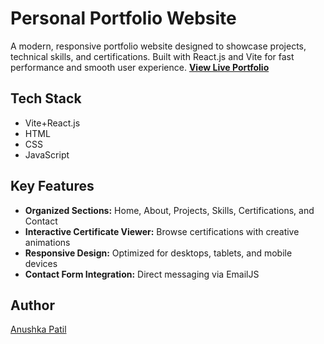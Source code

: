 # Personal Portfolio Website

A modern, responsive portfolio website designed to showcase projects, technical skills, and certifications. Built with React.js and Vite for fast performance and smooth user experience.
**[View Live Portfolio](https://portfolio-azure-six-62.vercel.app/)**

## Tech Stack

- Vite+React.js
- HTML
- CSS
- JavaScript

## Key Features

-  **Organized Sections:** Home, About, Projects, Skills, Certifications, and Contact
-  **Interactive Certificate Viewer:** Browse certifications with creative animations
-  **Responsive Design:** Optimized for desktops, tablets, and mobile devices
-  **Contact Form Integration:** Direct messaging via EmailJS



## Author

[Anushka Patil](https://github.com/your-github-anushkaa2704)


